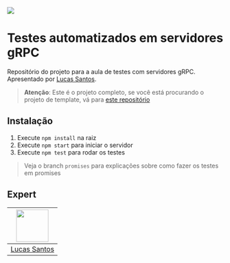 <img src="https://storage.googleapis.com/golden-wind/experts-club/capa-github.svg" />

# Testes automatizados em servidores gRPC

Repositório do projeto para a aula de testes com servidores gRPC. Apresentado por [Lucas Santos][1].

> __Atenção__: Este é o projeto completo, se você está procurando o projeto de template, vá para [este repositório](https://github.com/rocketseat-experts-club/grpc-server-test-template)

## Instalação

1. Execute `npm install` na raiz
2. Execute `npm start` para iniciar o servidor
3. Execute `npm test` para rodar os testes

> Veja o branch `promises` para explicações sobre como fazer os testes em promises

## Expert

| [<img src="https://github.com/khaosdoctor.png" width="75px;"/>][1] |
| :-: |
|[Lucas Santos][1]|

[1]: https://lsantos.dev
